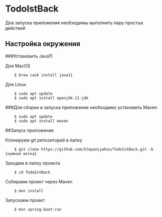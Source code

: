 # TodoIstBack

Дла запуска приложения необходимы выполнить пару простых действий

## Настройка окружения

###Установить Java11

Для MacOS
```
    $ brew cask install java11
```

Для Linux

```
    $ sudo apt update
    $ sudo apt install openjdk-11-jdk
```

###Для сборки и запуска приложение необходимо установить Maven

```
    $ sudo apt update
    $ sudo apt install maven
```


##Запуск приложение

Клонируем git репозиторий в папку

```
    $ git clone https://github.com/StepanLyahov/TodoIstBack.git -b {нужная ветка}
```
Заходим в папку проекта

```
    $ cd TodoIstBack
```

Собираем проект через Maven

```
    $ mvn install
```
Запускаем проект

```
    $ mvn spring-boot:run
```




